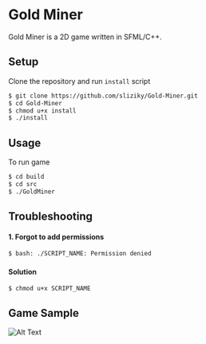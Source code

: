 # Gold Miner

Gold Miner is a 2D game written in SFML/C++.

## Setup

Clone the repository and run ```install``` script

```bash
$ git clone https://github.com/sliziky/Gold-Miner.git
$ cd Gold-Miner
$ chmod u+x install
$ ./install
```

## Usage
To run game
```bash
$ cd build
$ cd src
$ ./GoldMiner
```
## Troubleshooting
#### 1. Forgot to add permissions 
```bash
$ bash: ./SCRIPT_NAME: Permission denied
```
#### Solution
```
$ chmod u+x SCRIPT_NAME
```
## Game Sample
![Alt Text](https://im.ezgif.com/tmp/ezgif-1-56e0ed00e950.gif)




